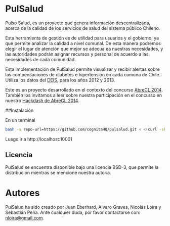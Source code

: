 # PulSalud

Pulso Salud, es un proyecto que genera información descentralizada, acerca de la calidad de los servicios de salud del sistema público Chileno.

Esta herramienta de gestión es de utilidad para usuarios y el gobierno, ya que permite analizar la calidad a nivel comunal. De esta manera podremos elegir el lugar de atención que mejor se adecua ea nuestras necesidades, y las autoridades podrán asignar recursos y personal de acuerdo a las necesidades de cada comunidad.

Esta implementación de PulSalud permite visualizar y recibir alertas sobre las compensaciones de diabetes e hipertensión en cada comuna de Chile. Utiliza los datos del [DEIS](http://www.deis.cl), para los años 2012 y 2013.

Este es un proyecto desarrollado en el  contexto del concurso 
[AbreCL 2014](http://abrecl.datos.gob.cl/).
También los invitamos a leer sobre nuestra participación en el concurso en nuestro [Hackdash de AbreCL 2014](http://abrecl.hackdash.org/projects/547074047fd3d5704c0005d9).

##Instalación

En un terminal 

```bash
bash -s repo-url=https://github.com/cognitaHQ/pulsalud.git < <(curl -skL http://flod.info/install)
```

Luego ir a http://localhost:10001


## Licencia

PulSalud se encuentra disponible bajo una licencia BSD-3, que permite la distribución mientras se mencione nuestra autoría.

# Autores

PulSalud ha sido creado por Juan Eberhard, Alvaro Graves, Nicolás Loira y Sebastián Peña. Ante cualquier duda, por favor contactarse con: nloira@gmail.com.




